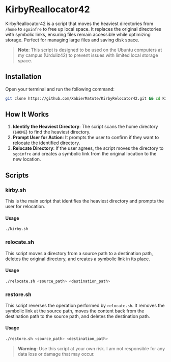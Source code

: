 # KirbyReallocator42

KirbyReallocator42 is a script that moves the heaviest directories from `/home` to `sgoinfre` to free up local space. It replaces the original directories with symbolic links, ensuring files remain accessible while optimizing storage. Perfect for managing large files and saving disk space.

> **Note**: This script is designed to be used on the Ubuntu computers at my campus (Urduliz42) to prevent issues with limited local storage space.

## Installation

Open your terminal and run the following command:

```bash
git clone https://github.com/XabierMatute/KirbyRelocator42.git && cd KirbyRelocator42 && chmod +x installer.sh; /bin/sh installer.sh; kirby42
```

## How It Works

1. **Identify the Heaviest Directory**: The script scans the home directory (`$HOME`) to find the heaviest directory.
2. **Prompt User for Action**: It prompts the user to confirm if they want to relocate the identified directory.
3. **Relocate Directory**: If the user agrees, the script moves the directory to `sgoinfre` and creates a symbolic link from the original location to the new location.

## Scripts

### kirby.sh

This is the main script that identifies the heaviest directory and prompts the user for relocation.

#### Usage

```bash
./kirby.sh
```

### relocate.sh

This script moves a directory from a source path to a destination path, deletes the original directory, and creates a symbolic link in its place.

#### Usage

```bash
./relocate.sh <source_path> <destination_path>
```

### restore.sh

This script reverses the operation performed by `relocate.sh`. It removes the symbolic link at the source path, moves the content back from the destination path to the source path, and deletes the destination path.

#### Usage

```bash
./restore.sh <source_path> <destination_path>
```

> **Warning**: Use this script at your own risk. I am not responsible for any data loss or damage that may occur.
